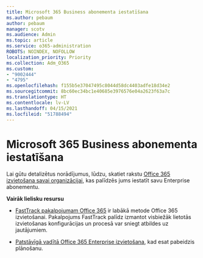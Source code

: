 ```yaml
---
title: Microsoft 365 Business abonementa iestatīšana
ms.author: pebaum
author: pebaum
manager: scotv
ms.audience: Admin
ms.topic: article
ms.service: o365-administration
ROBOTS: NOINDEX, NOFOLLOW
localization_priority: Priority
ms.collection: Adm_O365
ms.custom:
- "9002444"
- "4795"
ms.openlocfilehash: f155b5e37047495c8044d58dc4403adfe18d34e2
ms.sourcegitcommit: 8bc60ec34bc1e40685e3976576e04a2623f63a7c
ms.translationtype: HT
ms.contentlocale: lv-LV
ms.lasthandoff: 04/15/2021
ms.locfileid: "51788494"
---
```

# <a name="set-up-a-microsoft-365-business-subscription"></a>Microsoft 365 Business abonementa iestatīšana

Lai gūtu detalizētus norādījumus, lūdzu, skatiet rakstu [Office 365 izvietošana savai organizācijai](https://docs.microsoft.com/office365/enterprise/setup-overview-for-enterprises), kas palīdzēs jums iestatīt savu Enterprise abonementu.

**Vairāk lielisku resursu**

- [FastTrack pakalpojumam Office 365](https://docs.microsoft.com/fasttrack/O365-fasttrack-benefit-for-office-365) ir labākā metode Office 365 izvietošanai. Pakalpojums FastTrack palīdz izmantot visbiežāk lietotās izvietošanas konfigurācijas un procesā var sniegt atbildes uz jautājumiem. 

- [Patstāvīgā vadītā Office 365 Enterprise izvietošana](https://docs.microsoft.com/office365/enterprise/setup-overview-for-enterprises#do-it-yourself-guided-deployment-of-office-365-enterprise), kad esat pabeidzis plānošanu. 
